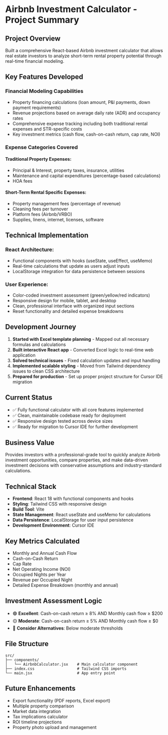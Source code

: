 # Airbnb Investment Calculator - Project Summary

## Project Overview
Built a comprehensive React-based Airbnb investment calculator that allows real estate investors to analyze short-term rental property potential through real-time financial modeling.

## Key Features Developed

### Financial Modeling Capabilities
- Property financing calculations (loan amount, P&I payments, down payment requirements)
- Revenue projections based on average daily rate (ADR) and occupancy rates
- Comprehensive expense tracking including both traditional rental expenses and STR-specific costs
- Key investment metrics (cash flow, cash-on-cash return, cap rate, NOI)

### Expense Categories Covered

#### Traditional Property Expenses:
- Principal & Interest, property taxes, insurance, utilities
- Maintenance and capital expenditures (percentage-based calculations)
- HOA fees

#### Short-Term Rental Specific Expenses:
- Property management fees (percentage of revenue)
- Cleaning fees per turnover
- Platform fees (Airbnb/VRBO)
- Supplies, linens, internet, licenses, software

## Technical Implementation

### React Architecture:
- Functional components with hooks (useState, useEffect, useMemo)
- Real-time calculations that update as users adjust inputs
- LocalStorage integration for data persistence between sessions

### User Experience:
- Color-coded investment assessment (green/yellow/red indicators)
- Responsive design for mobile, tablet, and desktop
- Clean, professional interface with organized input sections
- Reset functionality and detailed expense breakdowns

## Development Journey

1. **Started with Excel template planning** - Mapped out all necessary formulas and calculations
2. **Built interactive React app** - Converted Excel logic to real-time web application
3. **Solved technical issues** - Fixed calculation updates and input handling
4. **Implemented scalable styling** - Moved from Tailwind dependency issues to clean CSS architecture
5. **Prepared for production** - Set up proper project structure for Cursor IDE migration

## Current Status

- ✅ Fully functional calculator with all core features implemented
- ✅ Clean, maintainable codebase ready for deployment
- ✅ Responsive design tested across device sizes
- ✅ Ready for migration to Cursor IDE for further development

## Business Value
Provides investors with a professional-grade tool to quickly analyze Airbnb investment opportunities, compare properties, and make data-driven investment decisions with conservative assumptions and industry-standard calculations.

## Technical Stack
- **Frontend**: React 18 with functional components and hooks
- **Styling**: Tailwind CSS with responsive design
- **Build Tool**: Vite
- **State Management**: React useState and useMemo for calculations
- **Data Persistence**: LocalStorage for user input persistence
- **Development Environment**: Cursor IDE

## Key Metrics Calculated
- Monthly and Annual Cash Flow
- Cash-on-Cash Return
- Cap Rate
- Net Operating Income (NOI)
- Occupied Nights per Year
- Revenue per Occupied Night
- Detailed Expense Breakdown (monthly and annual)

## Investment Assessment Logic
- 🟢 **Excellent**: Cash-on-cash return ≥ 8% AND Monthly cash flow ≥ $200
- 🟡 **Moderate**: Cash-on-cash return ≥ 5% AND Monthly cash flow ≥ $0
- 🔴 **Consider Alternatives**: Below moderate thresholds

## File Structure
```
src/
├── components/
│   └── AirbnbCalculator.jsx    # Main calculator component
├── index.css                   # Tailwind CSS imports
└── main.jsx                    # App entry point
```

## Future Enhancements
- Export functionality (PDF reports, Excel export)
- Multiple property comparison
- Market data integration
- Tax implications calculator
- ROI timeline projections
- Property photo upload and management 